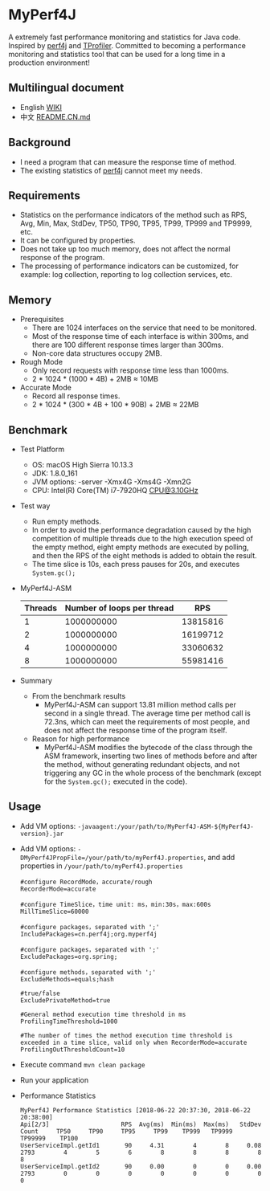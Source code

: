 # MyPerf4J
A extremely fast performance monitoring and statistics for Java code. Inspired by [perf4j](https://github.com/perf4j/perf4j) and [TProfiler](https://github.com/alibaba/TProfiler).
Committed to becoming a performance monitoring and statistics tool that can be used for a long time in a production environment!

## Multilingual document
* English [WIKI](https://github.com/ThinkpadNC5/MyPerf4J/wiki)
* 中文 [README.CN.md](https://github.com/ThinkpadNC5/MyPerf4J/blob/develop/README.CN.md)

## Background
* I need a program that can measure the response time of method.
* The existing statistics of [perf4j](https://github.com/perf4j/perf4j) cannot meet my needs.

## Requirements
* Statistics on the performance indicators of the method such as RPS, Avg, Min, Max, StdDev, TP50, TP90, TP95, TP99, TP999 and TP9999, etc.
* It can be configured by properties.
* Does not take up too much memory, does not affect the normal response of the program.
* The processing of performance indicators can be customized, for example: log collection, reporting to log collection services, etc.

## Memory
* Prerequisites
    - There are 1024 interfaces on the service that need to be monitored.
    - Most of the response time of each interface is within 300ms, and there are 100 different response times larger than 300ms.
    - Non-core data structures occupy 2MB.
* Rough Mode
    - Only record requests with response time less than 1000ms.
    - 2 * 1024 * (1000 * 4B) + 2MB ≈ 10MB
* Accurate Mode
    - Record all response times.
    - 2 * 1024 * (300 * 4B + 100 * 90B) + 2MB ≈ 22MB 

## Benchmark
* Test Platform
    - OS: macOS High Sierra 10.13.3
    - JDK: 1.8.0_161
    - JVM options: -server -Xmx4G -Xms4G -Xmn2G
    - CPU: Intel(R) Core(TM) i7-7920HQ CPU@3.10GHz

* Test way
    - Run empty methods.
    - In order to avoid the performance degradation caused by the high competition of multiple threads due to the high execution speed of the empty method, eight empty methods are executed by polling, and then the RPS of the eight methods is added to obtain the result.
    - The time slice is 10s, each press pauses for 20s, and executes `System.gc();`  

* MyPerf4J-ASM
    
    | Threads | Number of loops per thread | RPS |
    |-------|-----|------|
    |1|1000000000|13815816|
    |2|1000000000|16199712|
    |4|1000000000|33060632|
    |8|1000000000|55981416|

* Summary
    - From the benchmark results
        - MyPerf4J-ASM can support 13.81 million method calls per second in a single thread. The average time per method call is 72.3ns, which can meet the requirements of most people, and does not affect the response time of the program itself.
    - Reason for high performance
        - MyPerf4J-ASM modifies the bytecode of the class through the ASM framework, inserting two lines of methods before and after the method, without generating redundant objects, and not triggering any GC in the whole process of the benchmark (except for the `System.gc();` executed in the code).

## Usage

* Add VM options:  `-javaagent:/your/path/to/MyPerf4J-ASM-${MyPerf4J-version}.jar`
* Add VM options: `-DMyPerf4JPropFile=/your/path/to/myPerf4J.properties`, and add properties in `/your/path/to/myPerf4J.properties`

    ```
    #configure RecordMode，accurate/rough
    RecorderMode=accurate
    
    #configure TimeSlice，time unit: ms，min:30s，max:600s
    MillTimeSlice=60000
    
    #configure packages，separated with ';'
    IncludePackages=cn.perf4j;org.myperf4j
    
    #configure packages，separated with ';'
    ExcludePackages=org.spring;
    
    #configure methods，separated with ';'
    ExcludeMethods=equals;hash
    
    #true/false
    ExcludePrivateMethod=true
    
    #General method execution time threshold in ms
    ProfilingTimeThreshold=1000
    
    #The number of times the method execution time threshold is exceeded in a time slice, valid only when RecorderMode=accurate
    ProfilingOutThresholdCount=10
    ```

* Execute command `mvn clean package`

* Run your application

* Performance Statistics

    ```
    MyPerf4J Performance Statistics [2018-06-22 20:37:30, 2018-06-22 20:38:00]
    Api[2/3]                    RPS  Avg(ms)  Min(ms)  Max(ms)   StdDev     Count     TP50     TP90     TP95     TP99    TP999   TP9999  TP99999    TP100
    UserServiceImpl.getId1       90     4.31        4        8     0.08      2793        4        5        6        8        8        8        8        8
    UserServiceImpl.getId2       90     0.00        0        0     0.00      2793        0        0        0        0        0        0        0        0
    ```
